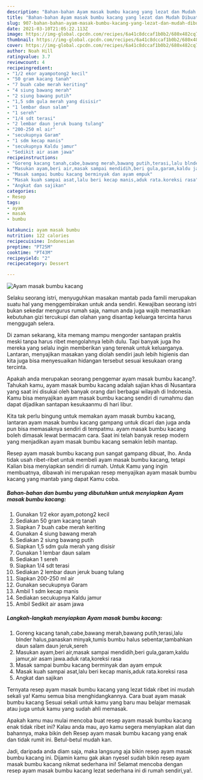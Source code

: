 ```yaml
---
description: "Bahan-bahan Ayam masak bumbu kacang yang lezat dan Mudah Dibuat"
title: "Bahan-bahan Ayam masak bumbu kacang yang lezat dan Mudah Dibuat"
slug: 907-bahan-bahan-ayam-masak-bumbu-kacang-yang-lezat-dan-mudah-dibuat
date: 2021-03-10T21:05:22.113Z
image: https://img-global.cpcdn.com/recipes/6a41c8dccaf1b0b2/680x482cq70/ayam-masak-bumbu-kacang-foto-resep-utama.jpg
thumbnail: https://img-global.cpcdn.com/recipes/6a41c8dccaf1b0b2/680x482cq70/ayam-masak-bumbu-kacang-foto-resep-utama.jpg
cover: https://img-global.cpcdn.com/recipes/6a41c8dccaf1b0b2/680x482cq70/ayam-masak-bumbu-kacang-foto-resep-utama.jpg
author: Noah Hill
ratingvalue: 3.7
reviewcount: 4
recipeingredient:
- "1/2 ekor ayampotong2 kecil"
- "50 gram kacang tanah"
- "7 buah cabe merah keriting"
- "4 siung bawang merah"
- "2 siung bawang putih"
- "1,5 sdm gula merah yang disisir"
- "1 lembar daun salam"
- "1 sereh"
- "1/4 sdt terasi"
- "2 lembar daun jeruk buang tulang"
- "200-250 ml air"
- "secukupnya Garam"
- "1 sdm kecap manis"
- "secukupnya Kaldu jamur"
- "Sedikit air asam jawa"
recipeinstructions:
- "Goreng kacang tanah,cabe,bawang merah,bawang putih,terasi,lalu blnder halus,panaskan minyak,tumis bumbu halus sebentar,tambahkan daun salam daun jeruk,sereh"
- "Masukan ayam,beri air,masak sampai mendidih,beri gula,garam,kaldu jamur,air asam jawa.aduk rata,koreksi rasa"
- "Masak sampai bumbu kacang berminyak dan ayam empuk"
- "Masak kuah sampai asat,lalu beri kecap manis,aduk rata.koreksi rasa"
- "Angkat dan sajikan"
categories:
- Resep
tags:
- ayam
- masak
- bumbu

katakunci: ayam masak bumbu 
nutrition: 122 calories
recipecuisine: Indonesian
preptime: "PT25M"
cooktime: "PT43M"
recipeyield: "2"
recipecategory: Dessert

---
```



![Ayam masak bumbu kacang](https://img-global.cpcdn.com/recipes/6a41c8dccaf1b0b2/680x482cq70/ayam-masak-bumbu-kacang-foto-resep-utama.jpg)

Selaku seorang istri, menyuguhkan masakan mantab pada famili merupakan suatu hal yang menggembirakan untuk anda sendiri. Kewajiban seorang istri bukan sekedar mengurus rumah saja, namun anda juga wajib memastikan kebutuhan gizi tercukupi dan olahan yang disantap keluarga tercinta harus menggugah selera.

Di zaman  sekarang, kita memang mampu mengorder santapan praktis meski tanpa harus ribet mengolahnya lebih dulu. Tapi banyak juga lho mereka yang selalu ingin memberikan yang terenak untuk keluarganya. Lantaran, menyajikan masakan yang diolah sendiri jauh lebih higienis dan kita juga bisa menyesuaikan hidangan tersebut sesuai kesukaan orang tercinta. 



Apakah anda merupakan seorang penggemar ayam masak bumbu kacang?. Tahukah kamu, ayam masak bumbu kacang adalah sajian khas di Nusantara yang saat ini disukai oleh banyak orang dari berbagai wilayah di Indonesia. Kamu bisa menyajikan ayam masak bumbu kacang sendiri di rumahmu dan dapat dijadikan santapan kesukaanmu di hari libur.

Kita tak perlu bingung untuk memakan ayam masak bumbu kacang, lantaran ayam masak bumbu kacang gampang untuk dicari dan juga anda pun bisa memasaknya sendiri di tempatmu. ayam masak bumbu kacang boleh dimasak lewat bermacam cara. Saat ini telah banyak resep modern yang menjadikan ayam masak bumbu kacang semakin lebih mantap.

Resep ayam masak bumbu kacang pun sangat gampang dibuat, lho. Anda tidak usah ribet-ribet untuk membeli ayam masak bumbu kacang, tetapi Kalian bisa menyiapkan sendiri di rumah. Untuk Kamu yang ingin membuatnya, dibawah ini merupakan resep menyajikan ayam masak bumbu kacang yang mantab yang dapat Kamu coba.

<!--inarticleads1-->

##### Bahan-bahan dan bumbu yang dibutuhkan untuk menyiapkan Ayam masak bumbu kacang:

1. Gunakan 1/2 ekor ayam,potong2 kecil
1. Sediakan 50 gram kacang tanah
1. Siapkan 7 buah cabe merah keriting
1. Gunakan 4 siung bawang merah
1. Sediakan 2 siung bawang putih
1. Siapkan 1,5 sdm gula merah yang disisir
1. Gunakan 1 lembar daun salam
1. Sediakan 1 sereh
1. Siapkan 1/4 sdt terasi
1. Sediakan 2 lembar daun jeruk buang tulang
1. Siapkan 200-250 ml air
1. Gunakan secukupnya Garam
1. Ambil 1 sdm kecap manis
1. Sediakan secukupnya Kaldu jamur
1. Ambil Sedikit air asam jawa




<!--inarticleads2-->

##### Langkah-langkah menyiapkan Ayam masak bumbu kacang:

1. Goreng kacang tanah,cabe,bawang merah,bawang putih,terasi,lalu blnder halus,panaskan minyak,tumis bumbu halus sebentar,tambahkan daun salam daun jeruk,sereh
1. Masukan ayam,beri air,masak sampai mendidih,beri gula,garam,kaldu jamur,air asam jawa.aduk rata,koreksi rasa
1. Masak sampai bumbu kacang berminyak dan ayam empuk
1. Masak kuah sampai asat,lalu beri kecap manis,aduk rata.koreksi rasa
1. Angkat dan sajikan




Ternyata resep ayam masak bumbu kacang yang lezat tidak ribet ini mudah sekali ya! Kamu semua bisa menghidangkannya. Cara buat ayam masak bumbu kacang Sesuai sekali untuk kamu yang baru mau belajar memasak atau juga untuk kamu yang sudah ahli memasak.

Apakah kamu mau mulai mencoba buat resep ayam masak bumbu kacang enak tidak ribet ini? Kalau anda mau, ayo kamu segera menyiapkan alat dan bahannya, maka bikin deh Resep ayam masak bumbu kacang yang enak dan tidak rumit ini. Betul-betul mudah kan. 

Jadi, daripada anda diam saja, maka langsung aja bikin resep ayam masak bumbu kacang ini. Dijamin kamu gak akan nyesel sudah bikin resep ayam masak bumbu kacang nikmat sederhana ini! Selamat mencoba dengan resep ayam masak bumbu kacang lezat sederhana ini di rumah sendiri,ya!.

